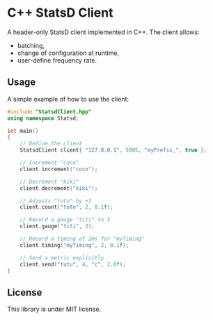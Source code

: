 # C++ StatsD Client

A header-only StatsD client implemented in C++.
The client allows:
- batching,
- change of configuration at runtime,
- user-define frequency rate.

## Usage
A simple example of how to use the client:

```cpp
#include "StatsdClient.hpp"
using namespace Statsd;

int main()
{
    // Define the client
    StatsdClient client{ "127.0.0.1", 5005, "myPrefix_", true };

    // Increment "coco"
    client.increment("coco");

    // Decrement "kiki"
    client.decrement("kiki");

    // Adjusts "toto" by +3
    client.count("toto", 2, 0.1f);

    // Record a gauge "titi" to 3
    client.gauge("titi", 3);

    // Record a timing of 2ms for "myTiming"
    client.timing("myTiming", 2, 0.1f);

    // Send a metric explicitly
    client.send("tutu", 4, "c", 2.0f);
}
```

## License
This library is under MIT license.
